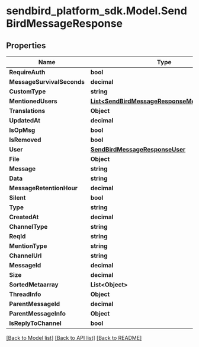 
# sendbird_platform_sdk.Model.SendBirdMessageResponse

## Properties

Name | Type | Description | Notes
------------ | ------------- | ------------- | -------------
**RequireAuth** | **bool** |  | [optional] 
**MessageSurvivalSeconds** | **decimal** |  | [optional] 
**CustomType** | **string** |  | [optional] 
**MentionedUsers** | [**List&lt;SendBirdMessageResponseMentionedUsers&gt;**](SendBirdMessageResponseMentionedUsers.md) |  | [optional] 
**Translations** | **Object** |  | [optional] 
**UpdatedAt** | **decimal** |  | [optional] 
**IsOpMsg** | **bool** |  | [optional] 
**IsRemoved** | **bool** |  | [optional] 
**User** | [**SendBirdMessageResponseUser**](SendBirdMessageResponseUser.md) |  | [optional] 
**File** | **Object** |  | [optional] 
**Message** | **string** |  | [optional] 
**Data** | **string** |  | [optional] 
**MessageRetentionHour** | **decimal** |  | [optional] 
**Silent** | **bool** |  | [optional] 
**Type** | **string** |  | [optional] 
**CreatedAt** | **decimal** |  | [optional] 
**ChannelType** | **string** |  | [optional] 
**ReqId** | **string** |  | [optional] 
**MentionType** | **string** |  | [optional] 
**ChannelUrl** | **string** |  | [optional] 
**MessageId** | **decimal** |  | [optional] 
**Size** | **decimal** |  | [optional] 
**SortedMetaarray** | **List&lt;Object&gt;** |  | [optional] 
**ThreadInfo** | **Object** |  | [optional] 
**ParentMessageId** | **decimal** |  | [optional] 
**ParentMessageInfo** | **Object** |  | [optional] 
**IsReplyToChannel** | **bool** |  | [optional] 

[[Back to Model list]](../README.md#documentation-for-models)
[[Back to API list]](../README.md#documentation-for-api-endpoints)
[[Back to README]](../README.md)

